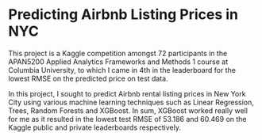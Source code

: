 # Predicting Airbnb Listing Prices in NYC

This project is a Kaggle competition amongst 72 participants in the APAN5200 Applied Analytics Frameworks and Methods 1 course at Columbia University, to which I came in 4th in the leaderboard for the lowest RMSE on the predicted price on test data.

In this project, I sought to predict Airbnb rental listing prices in New York City using various machine learning techniques such as Linear Regression, Trees, Random Forests and XGBoost. In sum, XGBoost worked really well for me as it resulted in the lowest test RMSE of 53.186 and 60.469 on the Kaggle public and private leaderboards respectively.
